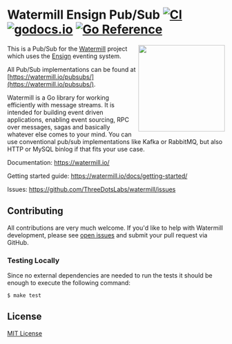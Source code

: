 # Watermill Ensign Pub/Sub [![CI](https://github.com/rotationalio/watermill-ensign/workflows/CI/badge.svg)][actions] [![godocs.io](https://godocs.io/github.com/rotationalio/watermill-ensign?status.svg)][godoc] [![Go Reference](https://pkg.go.dev/badge/github.com/rotationalio/watermill-ensign.svg)][goreference]
<img align="right" width="200" src="https://threedots.tech/watermill-io/watermill-logo.png">

This is a Pub/Sub for the [Watermill][watermill] project which uses the [Ensign][ensign] eventing system.

All Pub/Sub implementations can be found at [https://watermill.io/pubsubs/](https://watermill.io/pubsubs/).

Watermill is a Go library for working efficiently with message streams. It is intended
for building event driven applications, enabling event sourcing, RPC over messages,
sagas and basically whatever else comes to your mind. You can use conventional pub/sub
implementations like Kafka or RabbitMQ, but also HTTP or MySQL binlog if that fits your use case.

Documentation: https://watermill.io/

Getting started guide: https://watermill.io/docs/getting-started/

Issues: https://github.com/ThreeDotsLabs/watermill/issues

## Contributing

All contributions are very much welcome. If you'd like to help with Watermill development,
please see [open issues](https://github.com/ThreeDotsLabs/watermill/issues?utf8=%E2%9C%93&q=is%3Aissue+is%3Aopen+)
and submit your pull request via GitHub.

### Testing Locally

Since no external dependencies are needed to run the tests it should be enough
to execute the following command:

```
$ make test
```

## License

[MIT License](./LICENSE)


[watermill]: https://watermill.io/
[ensign]: https://github.com/rotationalio/ensign
[actions]: https://github.com/rotationalio/watermill-ensign/actions
[godoc]: http://godocs.io/github.com/rotationalio/watermill-ensign
[goreference]: https://pkg.go.dev/github.com/rotationalio/watermill-ensign
